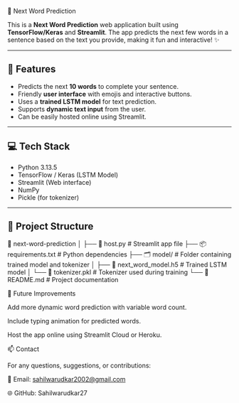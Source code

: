 📝 Next Word Prediction 

This is a **Next Word Prediction** web application built using **TensorFlow/Keras** and **Streamlit**. The app predicts the next few words in a sentence based on the text you provide, making it fun and interactive! ✨

---

## 🚀 Features

- Predicts the next **10 words** to complete your sentence.
- Friendly **user interface** with emojis and interactive buttons.
- Uses a **trained LSTM model** for text prediction.
- Supports **dynamic text input** from the user.
- Can be easily hosted online using Streamlit.

---

## 💻 Tech Stack

- Python 3.13.5  
- TensorFlow / Keras (LSTM Model)  
- Streamlit (Web interface)  
- NumPy  
- Pickle (for tokenizer)

---

## 📂 Project Structure

📂 next-word-prediction
│
├── 📝 host.py                  # Streamlit app file
├── 📦 requirements.txt         # Python dependencies
├── 🗂️ model/                   # Folder containing trained model and tokenizer
│   ├── 💾 next_word_model.h5   # Trained LSTM model
│   └── 💾 tokenizer.pkl        # Tokenizer used during training
└── 📄 README.md                # Project documentation


🎯 Future Improvements

Add more dynamic word prediction with variable word count.

Include typing animation for predicted words.

Host the app online using Streamlit Cloud or Heroku.


📫 Contact

For any questions, suggestions, or contributions:

📧 Email: sahilwarudkar2002@gmail.com

🌐 GitHub: Sahilwarudkar27
